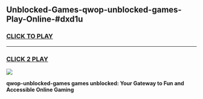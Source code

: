 
## Unblocked-Games-qwop-unblocked-games-Play-Online-#dxd1u
<h3>
<a href="https://premium.freeplayer.one?title=qwop-unblocked-games&ref=27F">CLICK TO PLAY</a></h3>
<hr>

<h3>
<a href="https://premium.freeplayer.one?title=qwop-unblocked-games&ref=27F">CLICK 2 PLAY</a>
  
</h3>

<a href="https://premium.freeplayer.one?title=qwop-unblocked-games&ref=27F"><img src="https://clearcache.store/games.png"></a>


**qwop-unblocked-games games unblocked: Your Gateway to Fun and Accessible Online Gaming**
